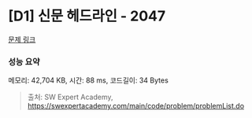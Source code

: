 # [D1] 신문 헤드라인 - 2047 

[문제 링크](https://swexpertacademy.com/main/code/problem/problemDetail.do?contestProbId=AV5QKsLaAy0DFAUq) 

### 성능 요약

메모리: 42,704 KB, 시간: 88 ms, 코드길이: 34 Bytes



> 출처: SW Expert Academy, https://swexpertacademy.com/main/code/problem/problemList.do
